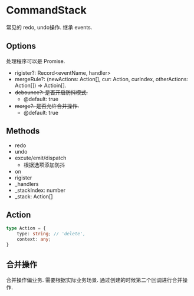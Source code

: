 # CommandStack

常见的 redo, undo操作. 继承 events. 

## Options

处理程序可以是 Promise. 

+ rigister?: Record<eventName, handler>
+ mergeRule?: (newActions: Action[], cur: Action, curIndex, otherActions: Action[]) => Actioin[]. 
+ ~~debounce?: 是否开启防抖模式.~~ 
  + @default: true
+ ~~merge?: 是否允许合并操作.~~
  + @default: true

## Methods

+ redo
+ undo
+ excute/emit/dispatch
  + 根据选项添加防抖
+ on
+ rigister
+ _handlers
+ _stackIndex: number
+ _stack: Action[]

## Action

```ts
type Action = {
    type: string; // 'delete',
    context: any; 
}
```

## 合并操作

合并操作偏业务. 需要根据实际业务场景. 通过创建的时候第二个回调进行合并操作. 